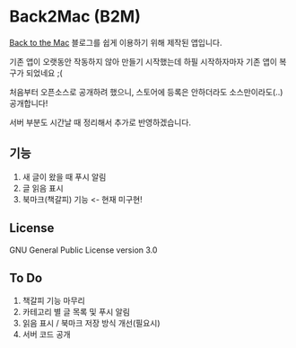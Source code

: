 Back2Mac (B2M)
=====

[Back to the Mac](http://macnews.tistory.com/) 블로그를 쉽게 이용하기 위해 제작된 앱입니다.

기존 앱이 오랫동안 작동하지 않아 만들기 시작했는데 하필 시작하자마자 기존 앱이 복구가 되었네요 ;(

처음부터 오픈소스로 공개하려 했으니, 스토어에 등록은 안하더라도 소스만이라도(..) 공개합니다!

서버 부분도 시간날 때 정리해서 추가로 반영하겠습니다.

## 기능
1. 새 글이 왔을 때 푸시 알림
2. 글 읽음 표시
3. 북마크(책갈피) 기능 <- 현재 미구현!


## License
GNU General Public License version 3.0 


## To Do
1. 책갈피 기능 마무리
2. 카테고리 별 글 목록 및 푸시 알림
3. 읽음 표시 / 북마크 저장 방식 개선(필요시)
4. 서버 코드 공개

